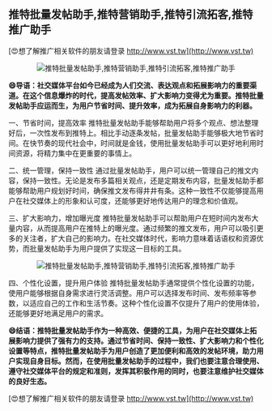 ## **推特批量发帖助手,推特营销助手,推特引流拓客,推特推广助手**

[😍想了解推广相关软件的朋友请登录 http://www.vst.tw](http://www.vst.tw)

 <center><img src="https://vst.tw/MP4/tuiguang/png/8.png" alt="推特批量发帖助手,推特营销助手,推特引流拓客,推特推广助手"></center>

**😄导语：社交媒体平台如今已经成为人们交流、表达观点和拓展影响力的重要渠道。在这个信息爆炸的时代，提高发帖效率、扩大影响力变得尤为重要。推特批量发帖助手应运而生，为用户节省时间、提升效率，成为拓展自身影响力的利器。**

一、节省时间，提高效率
推特批量发帖助手能够帮助用户将多个观点、想法整理好后，一次性发布到推特上。相比手动逐条发帖，批量发帖助手能够极大地节省时间。在快节奏的现代社会中，时间就是金钱，使用批量发帖助手可以更好地利用时间资源，将精力集中在更重要的事情上。

二、统一管理，保持一致性
通过批量发帖助手，用户可以统一管理自己的推文内容，保持一致性。无论是发布多篇相关观点，还是定期发布内容，批量发帖助手都能够帮助用户规划好时间，确保推文发布得井井有条。这种一致性不仅能够提高用户在社交媒体上的形象和认可度，还能够更好地传达用户的理念和价值观。

三、扩大影响力，增加曝光度
推特批量发帖助手可以帮助用户在短时间内发布大量内容，从而提高用户在推特上的曝光度。通过频繁的推文发布，用户可以吸引更多的关注者，扩大自己的影响力。在社交媒体时代，影响力意味着话语权和资源优势，而批量发帖助手为用户提供了实现这一目标的工具。

 <center><img src="https://vst.tw/MP4/tuiguang/png/0.png" alt="推特批量发帖助手,推特营销助手,推特引流拓客,推特推广助手"></center>

四、个性化设置，提升用户体验
推特批量发帖助手通常提供个性化设置的功能，使用户能够根据自身需求进行灵活调整。用户可以选择发布时间、发布频率等参数，以适应自己的工作和生活节奏。这种个性化设置不仅提升了用户的使用体验，还能够更好地满足用户的需求。

**😄结语：推特批量发帖助手作为一种高效、便捷的工具，为用户在社交媒体上拓展影响力提供了强有力的支持。通过节省时间、保持一致性、扩大影响力和个性化设置等特点，推特批量发帖助手为用户创造了更加便利和高效的发帖环境，助力用户实现自身目标。然而，在使用批量发帖助手的过程中，我们也要注意合理使用、遵守社交媒体平台的规定和准则，发挥其积极作用的同时，也要注意维护社交媒体的良好生态。**

[😍想了解推广相关软件的朋友请登录 http://www.vst.tw](http://www.vst.tw)



